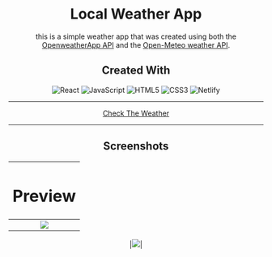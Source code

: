 <div align="center">

# Local Weather App

this is a simple weather app that was created using both the [OpenweatherApp API](https://openweathermap.org/api) and the [Open-Meteo weather API](https://open-meteo.com/en/docs). 

## Created With
![React](https://img.shields.io/badge/-React-05122A?style=flat&logo=react)
![JavaScript](https://img.shields.io/badge/-JavaScript-05122A?style=flat&logo=javascript)
![HTML5](https://img.shields.io/badge/-HTML5-05122A?style=flat&logo=html5)
![CSS3](https://img.shields.io/badge/-CSS-05122A?style=flat&logo=css3)
![Netlify](https://img.shields.io/badge/-Netlify-05122A?style=flat&logo=Netlify)

<hr>


[Check The Weather](https://bp-weather-app.netlify.app/)
<hr>

## Screenshots
|<h1>Preview</h1>|
|:-------------:| 
|<img src='https://i.imgur.com/6AveLaC.png'>|

|<img src='https://i.imgur.com/u5DVINV.png'>|


</div>
